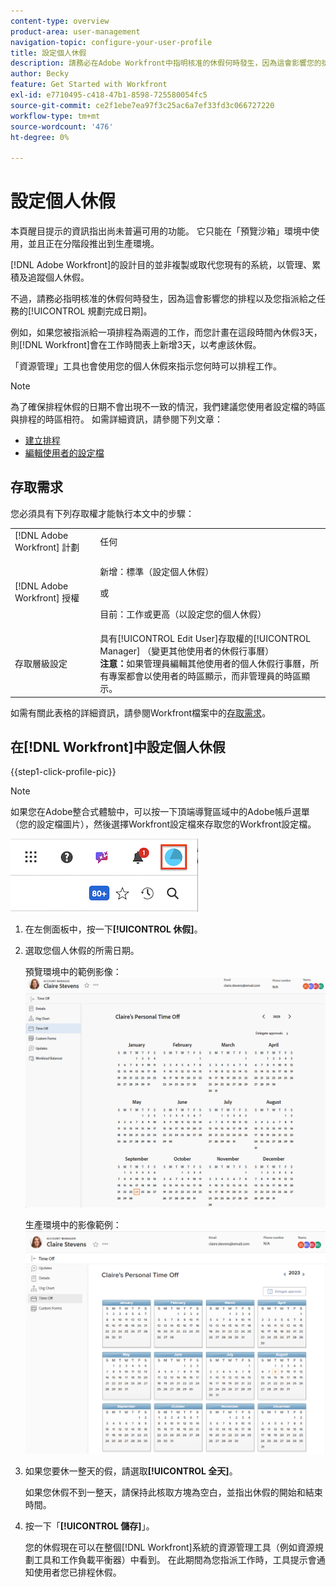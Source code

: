 ```yaml
---
content-type: overview
product-area: user-management
navigation-topic: configure-your-user-profile
title: 設定個人休假
description: 請務必在Adobe Workfront中指明核准的休假何時發生，因為這會影響您的排程，並影響您指派至之任務的規劃完成日期。
author: Becky
feature: Get Started with Workfront
exl-id: e7710495-c418-47b1-8598-725580054fc5
source-git-commit: ce2f1ebe7ea97f3c25ac6a7ef33fd3c066727220
workflow-type: tm+mt
source-wordcount: '476'
ht-degree: 0%

---
```


# 設定個人休假

<!-- Audited: 12/2023 -->

<span class="preview">本頁醒目提示的資訊指出尚未普遍可用的功能。 它只能在「預覽沙箱」環境中使用，並且正在分階段推出到生產環境。</span>

[!DNL Adobe Workfront]的設計目的並非複製或取代您現有的系統，以管理、累積及追蹤個人休假。

不過，請務必指明核准的休假何時發生，因為這會影響您的排程以及您指派給之任務的[!UICONTROL 規劃完成日期]。

例如，如果您被指派給一項排程為兩週的工作，而您計畫在這段時間內休假3天，則[!DNL Workfront]會在工作時間表上新增3天，以考慮該休假。

「資源管理」工具也會使用您的個人休假來指示您何時可以排程工作。

>[!NOTE]
>
>為了確保排程休假的日期不會出現不一致的情況，我們建議您使用者設定檔的時區與排程的時區相符。 如需詳細資訊，請參閱下列文章：
>
>* [建立排程](../../../administration-and-setup/set-up-workfront/configure-timesheets-schedules/create-schedules.md)
>* [編輯使用者的設定檔](../../../administration-and-setup/add-users/create-and-manage-users/edit-a-users-profile.md)
>

## 存取需求

您必須具有下列存取權才能執行本文中的步驟：

<table style="table-layout:auto"> 
 <col> 
 </col> 
 <col> 
 </col> 
 <tbody> 
  <tr> 
   <td role="rowheader">[!DNL Adobe Workfront] 計劃</td> 
   <td>任何</td> 
  </tr> 
  <tr> 
   <td role="rowheader">[!DNL Adobe Workfront] 授權</td> 
   <td> <p>新增：標準（設定個人休假）</p>
        <p>或</p>
        <p>目前：工作或更高（以設定您的個人休假）</p> </td>
  </tr> 
  <tr> 
   <td role="rowheader">存取層級設定</td> 
   <td>具有[!UICONTROL Edit User]存取權的[!UICONTROL Manager] （變更其他使用者的休假行事曆）<br>
   <strong>注意：</strong>如果管理員編輯其他使用者的個人休假行事曆，所有專案都會以使用者的時區顯示，而非管理員的時區顯示。</td> 
  </tr> 
 </tbody> 
</table>

如需有關此表格的詳細資訊，請參閱Workfront檔案中的[存取需求](/help/quicksilver/administration-and-setup/add-users/access-levels-and-object-permissions/access-level-requirements-in-documentation.md)。

## 在[!DNL Workfront]中設定個人休假

{{step1-click-profile-pic}}

>[!NOTE]
>
>如果您在Adobe整合式體驗中，可以按一下頂端導覽區域中的Adobe帳戶選單（您的設定檔圖片），然後選擇Workfront設定檔來存取您的Workfront設定檔。
>
>![workfront設定檔](assets/aue-profile.png)

1. 在左側面板中，按一下&#x200B;**[!UICONTROL 休假]**。
1. 選取您個人休假的所需日期。

   <span class="preview">預覽環境中的範例影像：</span>
   ![個人休假行事曆](assets/personal-time-off-calendar-0925.png)

   生產環境中的影像範例：
   ![個人休假行事曆](assets/personal-time-off-calendar.png)

1. 如果您要休一整天的假，請選取&#x200B;**[!UICONTROL 全天]**。

   如果您休假不到一整天，請保持此核取方塊為空白，並指出休假的開始和結束時間。

1. 按一下「**[!UICONTROL 儲存]**」。

   您的休假現在可以在整個[!DNL Workfront]系統的資源管理工具（例如資源規劃工具和工作負載平衡器）中看到。 在此期間為您指派工作時，工具提示會通知使用者您已排程休假。
